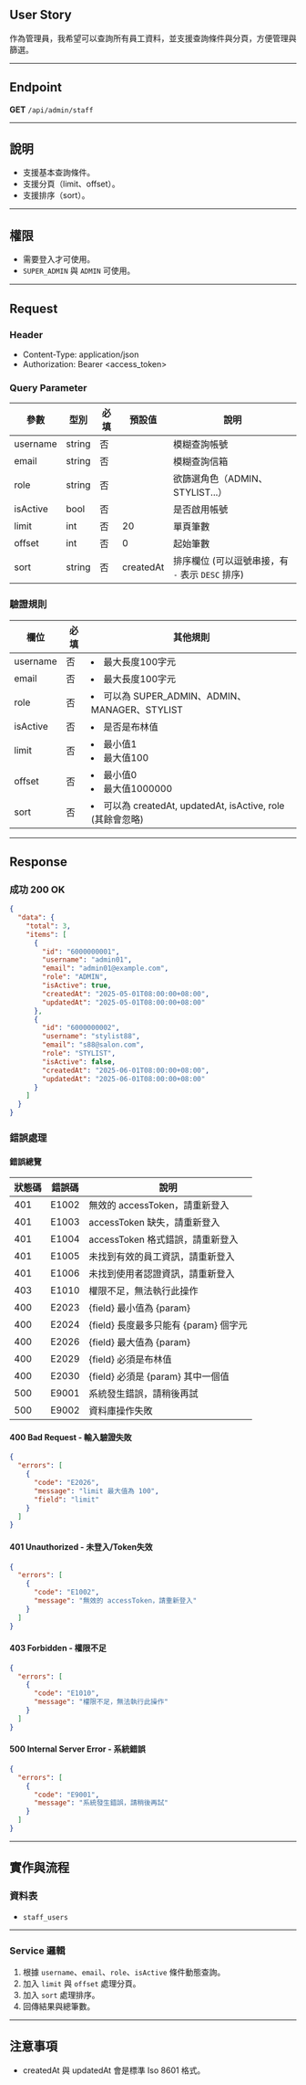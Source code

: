 ## User Story

作為管理員，我希望可以查詢所有員工資料，並支援查詢條件與分頁，方便管理與篩選。

---

## Endpoint

**GET** `/api/admin/staff`

---

## 說明

- 支援基本查詢條件。
- 支援分頁（limit、offset）。
- 支援排序（sort）。

---

## 權限

- 需要登入才可使用。
- `SUPER_ADMIN` 與 `ADMIN` 可使用。

---

## Request

### Header

- Content-Type: application/json
- Authorization: Bearer <access_token>

### Query Parameter

| 參數     | 型別   | 必填 | 預設值    | 說明                                             |
| -------- | ------ | ---- | --------- | ------------------------------------------------ |
| username | string | 否   |           | 模糊查詢帳號                                     |
| email    | string | 否   |           | 模糊查詢信箱                                     |
| role     | string | 否   |           | 欲篩選角色（ADMIN、STYLIST...）                  |
| isActive | bool   | 否   |           | 是否啟用帳號                                     |
| limit    | int    | 否   | 20        | 單頁筆數                                         |
| offset   | int    | 否   | 0         | 起始筆數                                         |
| sort     | string | 否   | createdAt | 排序欄位 (可以逗號串接，有 `-` 表示 `DESC` 排序) |

### 驗證規則

| 欄位     | 必填 | 其他規則                                                     |
| -------- | ---- | ------------------------------------------------------------ |
| username | 否   | <li>最大長度100字元                                          |
| email    | 否   | <li>最大長度100字元                                          |
| role     | 否   | <li>可以為 SUPER_ADMIN、ADMIN、MANAGER、STYLIST              |
| isActive | 否   | <li>是否是布林值                                             |
| limit    | 否   | <li>最小值1<li>最大值100                                     |
| offset   | 否   | <li>最小值0<li>最大值1000000                                 |
| sort     | 否   | <li>可以為 createdAt, updatedAt, isActive, role (其餘會忽略) |

---

## Response

### 成功 200 OK

```json
{
  "data": {
    "total": 3,
    "items": [
      {
        "id": "6000000001",
        "username": "admin01",
        "email": "admin01@example.com",
        "role": "ADMIN",
        "isActive": true,
        "createdAt": "2025-05-01T08:00:00+08:00",
        "updatedAt": "2025-05-01T08:00:00+08:00"
      },
      {
        "id": "6000000002",
        "username": "stylist88",
        "email": "s88@salon.com",
        "role": "STYLIST",
        "isActive": false,
        "createdAt": "2025-06-01T08:00:00+08:00",
        "updatedAt": "2025-06-01T08:00:00+08:00"
      }
    ]
  }
}
```

### 錯誤處理

#### 錯誤總覽

| 狀態碼 | 錯誤碼 | 說明                                  |
| ------ | ------ | ------------------------------------- |
| 401    | E1002  | 無效的 accessToken，請重新登入        |
| 401    | E1003  | accessToken 缺失，請重新登入          |
| 401    | E1004  | accessToken 格式錯誤，請重新登入      |
| 401    | E1005  | 未找到有效的員工資訊，請重新登入      |
| 401    | E1006  | 未找到使用者認證資訊，請重新登入      |
| 403    | E1010  | 權限不足，無法執行此操作              |
| 400    | E2023  | {field} 最小值為 {param}              |
| 400    | E2024  | {field} 長度最多只能有 {param} 個字元 |
| 400    | E2026  | {field} 最大值為 {param}              |
| 400    | E2029  | {field} 必須是布林值                  |
| 400    | E2030  | {field} 必須是 {param} 其中一個值     |
| 500    | E9001  | 系統發生錯誤，請稍後再試              |
| 500    | E9002  | 資料庫操作失敗                        |

#### 400 Bad Request - 輸入驗證失敗

```json
{
  "errors": [
    {
      "code": "E2026",
      "message": "limit 最大值為 100",
      "field": "limit"
    }
  ]
}
```

#### 401 Unauthorized - 未登入/Token失效

```json
{
  "errors": [
    {
      "code": "E1002",
      "message": "無效的 accessToken，請重新登入"
    }
  ]
}
```

#### 403 Forbidden - 權限不足

```json
{
  "errors": [
    {
      "code": "E1010",
      "message": "權限不足，無法執行此操作"
    }
  ]
}
```

#### 500 Internal Server Error - 系統錯誤

```json
{
  "errors": [
    {
      "code": "E9001",
      "message": "系統發生錯誤，請稍後再試"
    }
  ]
}
```

---

## 實作與流程

### 資料表

- `staff_users`

---

### Service 邏輯

1. 根據 `username`、`email`、`role`、`isActive` 條件動態查詢。
2. 加入 `limit` 與 `offset` 處理分頁。
3. 加入 `sort` 處理排序。
4. 回傳結果與總筆數。

---

## 注意事項

- createdAt 與 updatedAt 會是標準 Iso 8601 格式。
